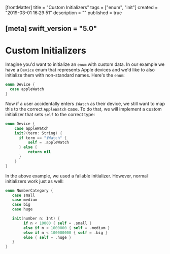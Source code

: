 [frontMatter]
title = "Custom Initializers"
tags = ["enum", "init"]
created = "2019-03-01 16:29:51"
description = ""
published = true

[meta]
swift_version = "5.0"
---

# Custom Initializers

Imagine you'd want to initialize an `enum` with custom data. In our example
we have a `Device` enum that represents Apple devices and we'd like to 
also initialize them with non-standard names. Here's the `enum`:

``` Swift
enum Device {
  case appleWatch
}
```

Now if a user accidentally enters `iWatch` as their device, we still want to map this
to the correct `AppleWatch` case. To do that, we will implement a custom initializer
that sets `self` to the correct type:

``` Swift
enum Device { 
    case appleWatch 
    init?(term: String) {
      if term == "iWatch" {
          self = .appleWatch
      } else {
          return nil
      }
    }
}
```

In the above example, we used a failable initializer. However, normal
initializers work just as well:

``` Swift
enum NumberCategory {
   case small
   case medium
   case big
   case huge

   init(number n: Int) {
        if n < 10000 { self = .small }
        else if n < 1000000 { self = .medium }
        else if n < 100000000 { self = .big }
        else { self = .huge }
   }
}
```

